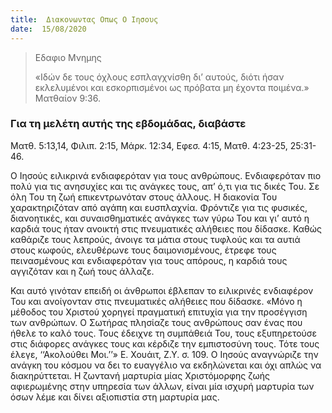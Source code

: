 ```yaml
---
title:  Διακονωντας Οπως Ο Ιησους
date:  15/08/2020
---
```


> <p>Εδαφιο Μνημης</p>
>  «Ιδών δε τους όχλους εσπλαγχνίσθη δι’ αυτούς, διότι ήσαν εκλελυμένοι και εσκορπισμένοι ως πρόβατα μη έχοντα ποιμένα.» Ματθαίον 9:36.

### Για τη μελέτη αυτής της εβδομάδας, διαβάστε
Ματθ. 5:13,14, Φιλιπ. 2:15, Μάρκ. 12:34, Εφεσ. 4:15, Ματθ. 4:23-25, 25:31-46.

Ο Ιησούς ειλικρινά ενδιαφερόταν για τους ανθρώπους. Ενδιαφερόταν πιο πολύ για τις ανησυχίες και τις ανάγκες τους, απ’ ό,τι για τις δικές Του. Σε όλη Του τη ζωή επικεντρωνόταν στους άλλους. Η διακονία Του χαρακτηριζόταν από αγάπη και ευσπλαχνία. Φρόντιζε για τις φυσικές, διανοητικές, και συναισθηματικές ανάγκες των γύρω Του και γι’ αυτό η καρδιά τους ήταν ανοικτή στις πνευματικές αλήθειες που δίδασκε. Καθώς καθάριζε τους λεπρούς, άνοιγε τα μάτια στους τυφλούς και τα αυτιά στους κωφούς, ελευθέρωνε τους δαιμονισμένους, έτρεφε τους πεινασμένους και ενδιαφερόταν για τους απόρους, η καρδιά τους αγγιζόταν και η ζωή τους άλλαζε.

Και αυτό γινόταν επειδή οι άνθρωποι έβλεπαν το ειλικρινές ενδιαφέρον Του και ανοίγονταν στις πνευματικές αλήθειες που δίδασκε. «Μόνο η μέθοδος του Χριστού χορηγεί πραγματική επιτυχία για την προσέγγιση των ανθρώπων. Ο Σωτήρας πλησίαζε τους ανθρώπους σαν ένας που ήθελε το καλό τους. Τους έδειχνε τη συμπάθειά Του, τους εξυπηρετούσε στις διάφορες ανάγκες τους και κέρδιζε την εμπιστοσύνη τους. Τότε τους έλεγε, ‘‘Ακολούθει Μοι.’’» Ε. Χουάιτ, Ζ.Υ. σ. 109. Ο Ιησούς αναγνώριζε την ανάγκη του κόσμου να δει το ευαγγέλιο να εκδηλώνεται και όχι απλώς να διακηρύττεται. Η ζωντανή μαρτυρία μίας Χριστόμορφης ζωής αφιερωμένης στην υπηρεσία των άλλων, είναι μία ισχυρή μαρτυρία των όσων λέμε και δίνει αξιοπιστία στη μαρτυρία μας.